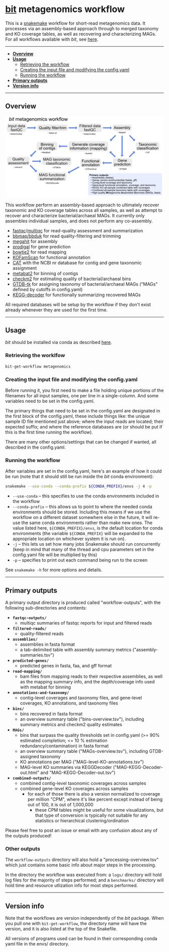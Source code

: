 # [bit](https://github.com/AstrobioMike/bit) metagenomics workflow
This is a [snakemake](https://snakemake.github.io/) workflow for short-read metagenomics data. It processes via an assembly-based approach through to merged taxonomy and KO coverage tables, as well as recovering and characterizing MAGs. For all workflows available with _bit_, see [here](https://github.com/AstrobioMike/bit?tab=readme-ov-file#workflows).

---

* [**Overview**](#overview)
* [**Usage**](#usage)
  * [Retrieving the workflow](#retrieving-the-workflow)
  * [Creating the input file and modifying the config.yaml](#creating-the-input-file-and-modifying-the-configyaml)
  * [Running the workflow](#running-the-workflow)
* [**Primary outputs**](#primary-outputs)
* [**Version info**](#version-info)

---

## Overview

<p align="center">
<a href="../../images/bit-metagenomics-overview.pdf"><img src="../../images/bit-metagenomics-overview.png"></a>
</p>

This workflow perform an assembly-based approach to ultimately recover taxonomic and KO coverage tables across all samples, as well as attempt to recover and characterize bacterial/archaeal MAGs. It currently only assembles individual samples, and does not perform any co-assembly.

  - [fastqc](https://www.bioinformatics.babraham.ac.uk/projects/fastqc/)/[multiqc](https://multiqc.info/) for read-quality assessment and summarization
  - [bbmap/bbduk](https://jgi.doe.gov/data-and-tools/software-tools/bbtools/bb-tools-user-guide/bbduk-guide/) for read quality-filtering and trimming
  - [megahit](https://github.com/voutcn/megahit) for assembly
  - [prodigal](https://github.com/hyattpd/Prodigal) for gene prediction
  - [bowtie2](https://github.com/BenLangmead/bowtie2) for read mapping
  - [KOFamScan](https://github.com/takaram/kofam_scan) for functional annotation
  - [CAT](https://github.com/dutilh/CAT#cat-and-bat) with the NCBI nr database for contig and gene taxonomic assignment
  - [metabat2](https://bitbucket.org/berkeleylab/metabat/src) for binning of contigs
  - [checkm2](https://github.com/chklovski/CheckM2#checkm2) for estimating quality of bacterial/archaeal bins
  - [GTDB-tk](https://github.com/Ecogenomics/GTDBTk#gtdb-tk) for assigning taxonomy of bacterial/archaeal MAGs ("MAGs" defined by cutoffs in config.yaml)
  - [KEGG-decoder](https://github.com/bjtully/BioData/tree/master/KEGGDecoder) for functionally summarizing recovered MAGs

All required databases will be setup by the workflow if they don't exist already whenever they are used for the first time.

---

## Usage
_bit_ should be installed via conda as described [here](https://github.com/AstrobioMike/bit?tab=readme-ov-file#conda-install).

### Retrieving the worklfow

```bash
bit-get-workflow metagenomics
```

### Creating the input file and modifying the config.yaml
Before running it, you first need to make a file holding unique portions of the filenames for all input samples, one per line in a single-column. And some variables need to be set in the config.yaml.

The primary things that need to be set in the config.yaml are designated in the first block of the config.yaml, these include things like: the unique sample ID file mentioned just above; where the input reads are located; their expected suffix; and where the reference databases are (or should be put if this is the first time running the workflow).

There are many other options/settings that can be changed if wanted, all described in the config.yaml.

### Running the workflow
After variables are set in the config.yaml, here's an example of how it could be run (note that it should still be run inside the _bit_ conda environment):
 
```bash
snakemake --use-conda --conda-prefix ${CONDA_PREFIX}/envs -j 4 -p
```

- `--use-conda` – this specifies to use the conda environments included in the workflow
- `--conda-prefix` – this allows us to point to where the needed conda environments should be stored. Including this means if we use the workflow on a different dataset somewhere else in the future, it will re-use the same conda environments rather than make new ones. The value listed here, `${CONDA_PREFIX}/envs`, is the default location for conda environments (the variable `${CONDA_PREFIX}` will be expanded to the appropriate location on whichever system it is run on).
- `-j` – this lets us set how many jobs Snakemake should run concurrently (keep in mind that many of the thread and cpu parameters set in the config.yaml file will be multiplied by this)
- `-p` – specifies to print out each command being run to the screen

See `snakemake -h` for more options and details.

---

## Primary outputs
A primary output directory is produced called "workflow-outputs", with the following sub-directories and contents:

- **`fastqc-outputs/`**
  - multiqc summaries of fastqc reports for input and filtered reads
- **`filtered-reads/`**
  - quality-filtered reads
- **`assemblies/`**
  - assemblies in fasta format
  - a tab-delimited table with assembly summary metrics ("assembly-summaries.tsv")
- **`predicted-genes/`**
  - predicted genes in fasta, faa, and gff format
- **`read-mapping/`**
  - bam files from mapping reads to their respective assemblies, as well as the mapping summary info, and the depth/coverage info used with metabat for binning
- **`annotations-and-taxonomy/`**
  - contig-level coverages and taxonomy files, and gene-level coverages, KO annotations, and taxonomy files
- **`bins/`**
  - bins recovered in fasta format
  - an overview summary table ("bins-overview.tsv"), including summary metrics and checkm2 quality estimates
- **`MAGs/`**
  - bins that surpass the quality thresholds set in config.yaml (>= 90% estimated completion; <= 10 % estimation redundancy/contamination) in fasta format
  - an overview summary table ("MAGs-overview.tsv"), including GTDB-assigned taxonomy
  - KO annotations per MAG ("MAG-level-KO-annotations.tsv")
  - MAG-level KO summaries via KEGGDecoder ("MAG-KEGG-Decoder-out.html" and "MAG-KEGG-Decoder-out.tsv")
- **`combined-outputs/`**
  - combined contig-level taxonomic coverages across samples
  - combined gene-level KO coverages across samples
    - for each of those there is also a version normalized to coverage per million "CPM", where it's like percent except instead of being out of 100, it is out of 1,000,000
      - these CPM tables might be useful for some visualizations, but that type of conversion is typically not suitable for any statistics or hierarchical clustering/ordination

Please feel free to post an issue or email with any confusion about any of the outputs produced!

### Other outputs
The `workflow-outputs` directory will also hold a "processing-overview.tsv" which just contains some basic info about major steps in the processing.

In the directory the workflow was executed from: a `logs/` directory will hold log files for the majority of steps performed; and a `benchmarks/` directory will hold time and resource utlization info for most steps performed.

---

## Version info
Note that the workflows are version independently of the _bit_ package. When you pull one with `bit-get-workflow`, the directory name will have the version, and it is also listed at the top of the Snakefile.

All versions of programs used can be found in their corresponding conda yaml file in the envs/ directory. 
